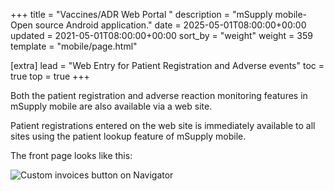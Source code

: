 +++
title = "Vaccines/ADR Web Portal "
description = "mSupply mobile- Open source Android application."
date = 2025-05-01T08:00:00+00:00
updated = 2021-05-01T08:00:00+00:00
sort_by = "weight"
weight = 359
template = "mobile/page.html"

[extra]
lead = "Web Entry for Patient Registration and Adverse events"
toc = true
top = true
+++


Both the patient registration and adverse reaction monitoring features in mSupply mobile are also available via a web site.

Patient registrations entered on the web site is immediately available to all sites using the patient lookup feature of mSupply mobile.

The front page looks like this:

![Custom invoices button on Navigator](/mobile/images/web_entry.png)

